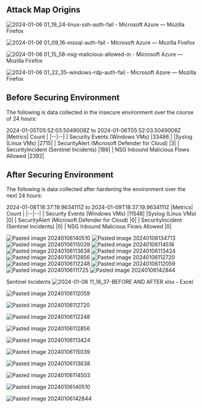 ## Attack Map Origins



![2024-01-06 01_19_24-linux-ssh-auth-fail - Microsoft Azure — Mozilla Firefox](https://github.com/paRaade/Global-Threat-Visualization-Azure-Honeynet-Mapping/assets/126734769/768802e4-2803-4d42-b9cc-616cd9fe9040)


![2024-01-06 01_09_16-mssql-auth-fail - Microsoft Azure — Mozilla Firefox](https://github.com/paRaade/Global-Threat-Visualization-Azure-Honeynet-Mapping/assets/126734769/309b126f-d963-4704-a864-1cf18944c3c3)


![2024-01-06 01_15_58-nsg-malicious-allowed-in - Microsoft Azure — Mozilla Firefox](https://github.com/paRaade/Global-Threat-Visualization-Azure-Honeynet-Mapping/assets/126734769/623b668b-bce2-4eb3-b571-f1e982b55efe)


![2024-01-06 01_22_35-windows-rdp-auth-fail - Microsoft Azure — Mozilla Firefox](https://github.com/paRaade/Global-Threat-Visualization-Azure-Honeynet-Mapping/assets/126734769/1c5fec52-3a32-48ad-873e-cf197a1e56c9)


## **Before Securing Environment**

The following is data collected in the insecure environment over the course of 24 hours:

2024-01-05T05:52:03.5049008Z to 2024-01-06T05:52:03.5049008Z
|Metrics| Count |
|--|--|
| Security Events (Windows VMs) |33486  |
|Syslog (Linux VMs) |2715|
| SecurityAlert (Microsoft Defender for Cloud) |3|
| SecurityIncident (Sentinel Incidents) |186|
| NSG Inbound Malicious Flows Allowed |2392|


## **After Securing Environment**

The following is data collected after hardening the environment over the next 24 hours:

2024-01-08T18:37:19.9634111Z to 2024-01-09T18:37:19.9634111Z
|Metrics| Count |
|--|--|
| Security Events (Windows VMs) |11548|
|Syslog (Linux VMs) |0|
| SecurityAlert (Microsoft Defender for Cloud) |0|
| SecurityIncident (Sentinel Incidents) |0|
| NSG Inbound Malicious Flows Allowed |0|


![Pasted image 20240106140510](https://github.com/paRaade/Global-Threat-Visualization-Azure-Honeynet-Mapping/assets/126734769/cc93735f-7dc1-40ad-a83f-9ec8d8448025)
![Pasted image 20240106134713](https://github.com/paRaade/Global-Threat-Visualization-Azure-Honeynet-Mapping/assets/126734769/84c4890f-88d9-49b1-87ca-394b0197760f)
![Pasted image 20240106115039](https://github.com/paRaade/Global-Threat-Visualization-Azure-Honeynet-Mapping/assets/126734769/649299e5-9ef1-4747-a13e-aa8e2eb3cb70)
![Pasted image 20240106114518](https://github.com/paRaade/Global-Threat-Visualization-Azure-Honeynet-Mapping/assets/126734769/443f15fb-06a0-4144-97b8-050d536df0cf)
![Pasted image 20240106113638](https://github.com/paRaade/Global-Threat-Visualization-Azure-Honeynet-Mapping/assets/126734769/91c2a066-c7de-498f-a6a7-7a5484b97ee0)
![Pasted image 20240106113424](https://github.com/paRaade/Global-Threat-Visualization-Azure-Honeynet-Mapping/assets/126734769/4deb8ca2-73fe-4557-8772-4292fafe8c43)
![Pasted image 20240106112856](https://github.com/paRaade/Global-Threat-Visualization-Azure-Honeynet-Mapping/assets/126734769/cd979837-47e9-421a-9849-d4992a6cf501)
![Pasted image 20240106112720](https://github.com/paRaade/Global-Threat-Visualization-Azure-Honeynet-Mapping/assets/126734769/55b80135-746e-42bc-9f48-7a5f57d1573c)
![Pasted image 20240106112248](https://github.com/paRaade/Global-Threat-Visualization-Azure-Honeynet-Mapping/assets/126734769/63415650-b3ee-4c0b-8fe3-858dbb2d01bd)
![Pasted image 20240106112059](https://github.com/paRaade/Global-Threat-Visualization-Azure-Honeynet-Mapping/assets/126734769/d8bb981e-bb3d-4981-9fbe-5712646eac3b)
![Pasted image 20240106111725](https://github.com/paRaade/Global-Threat-Visualization-Azure-Honeynet-Mapping/assets/126734769/4e555aeb-a6f8-4748-a618-ddeb9a98354a)
![Pasted image 20240106142844](https://github.com/paRaade/Global-Threat-Visualization-Azure-Honeynet-Mapping/assets/126734769/d52465f5-3e55-4279-896a-c3b4e62a9899)






Sentinel Incidents
![2024-01-06 11_16_37-BEFORE AND AFTER xlsx - Excel](https://github.com/paRaade/Global-Threat-Visualization-Azure-Honeynet-Mapping/assets/126734769/8e59c704-4404-44e2-88d1-c36d99953b96)


![Pasted image 20240106112059](https://github.com/paRaade/Global-Threat-Visualization-Azure-Honeynet-Mapping/assets/126734769/69369069-03be-455d-b3a7-c9246dc47849)

![Pasted image 20240106112720](https://github.com/paRaade/Global-Threat-Visualization-Azure-Honeynet-Mapping/assets/126734769/71dff6b4-06b4-4821-ad64-a93c1a3e7d21)

![Pasted image 20240106112248](https://github.com/paRaade/Global-Threat-Visualization-Azure-Honeynet-Mapping/assets/126734769/8761ff89-4fec-4c90-93b6-4ebafbe0d85f)

![Pasted image 20240106112856](https://github.com/paRaade/Global-Threat-Visualization-Azure-Honeynet-Mapping/assets/126734769/8e5c5a3c-608a-4383-a95f-440faa07109a)

![Pasted image 20240106113424](https://github.com/paRaade/Global-Threat-Visualization-Azure-Honeynet-Mapping/assets/126734769/f6b1cf62-77d3-4f8f-8119-c24a3929e877)

![Pasted image 20240106115039](https://github.com/paRaade/Global-Threat-Visualization-Azure-Honeynet-Mapping/assets/126734769/753ddb06-a067-4a0c-a667-9f4de5beadd2)


![Pasted image 20240106113638](https://github.com/paRaade/Global-Threat-Visualization-Azure-Honeynet-Mapping/assets/126734769/a0e38e59-8175-4dc1-b684-86b55e1dcacb)

![Pasted image 20240106114503](https://github.com/paRaade/Global-Threat-Visualization-Azure-Honeynet-Mapping/assets/126734769/7a0d09e3-b9fe-400b-b339-57eb0fc7674a)

![Pasted image 20240106140510](https://github.com/paRaade/Global-Threat-Visualization-Azure-Honeynet-Mapping/assets/126734769/b6d1517c-b64c-41eb-bb3c-b6a4ef53c279)

![Pasted image 20240106142844](https://github.com/paRaade/Global-Threat-Visualization-Azure-Honeynet-Mapping/assets/126734769/bb3ce11e-a5a5-4252-99be-7c4d795fe8ed)

